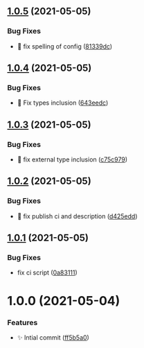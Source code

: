## [1.0.5](https://github.com/josh-hemphill/vite-plugin-favicon/compare/v1.0.4...v1.0.5) (2021-05-05)

### Bug Fixes

  * :bug: fix spelling of config ([81339dc](https://github.com/josh-hemphill/vite-plugin-favicon/commit/81339dc29838b90b7b2e280c40420daba9ec233d))

## [1.0.4](https://github.com/josh-hemphill/vite-plugin-favicon/compare/v1.0.3...v1.0.4) (2021-05-05)

### Bug Fixes

  * :bug: Fix types inclusion ([643eedc](https://github.com/josh-hemphill/vite-plugin-favicon/commit/643eedc1944abc73c05d371869eb60c493142fdb))

## [1.0.3](https://github.com/josh-hemphill/vite-plugin-favicon/compare/v1.0.2...v1.0.3) (2021-05-05)

### Bug Fixes

  * :bug: fix external type inclusion ([c75c979](https://github.com/josh-hemphill/vite-plugin-favicon/commit/c75c979c192126fffd3a46dc98a60e265eb3972b))

## [1.0.2](https://github.com/josh-hemphill/vite-plugin-favicon/compare/v1.0.1...v1.0.2) (2021-05-05)

### Bug Fixes

  * :bug: fix publish ci and description ([d425edd](https://github.com/josh-hemphill/vite-plugin-favicon/commit/d425edd85ceab784da6d3bc5967c0cc9e1a30af5))

## [1.0.1](https://github.com/josh-hemphill/vite-plugin-favicon/compare/v1.0.0...v1.0.1) (2021-05-05)

### Bug Fixes

  * fix ci script ([0a83111](https://github.com/josh-hemphill/vite-plugin-favicon/commit/0a831116640aa2ce15ce78de7151873c24b87870))

# 1.0.0 (2021-05-04)

### Features

  * :sparkles: Intial commit ([ff5b5a0](https://github.com/josh-hemphill/vite-plugin-favicon/commit/ff5b5a0d64b073f36c5a1e767de25e58b373453c))
